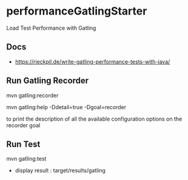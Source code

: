 # performanceGatlingStarter
Load Test Performance with Gatling

## Docs

- https://rieckpil.de/write-gatling-performance-tests-with-java/

## Run Gatling  Recorder

mvn gatling:recorder

mvn gatling:help -Ddetail=true -Dgoal=recorder

to print the description of all the available configuration options on the recorder goal

##  Run Test

mvn gatling:test

* display result :  target/results/gatling